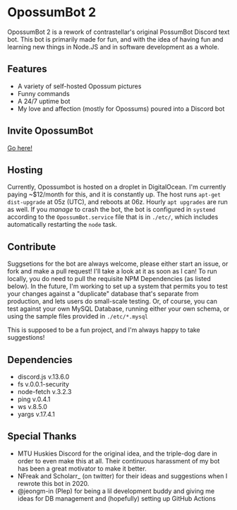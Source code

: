# OpossumBot 2
OpossumBot 2 is a rework of contrastellar's original PossumBot Discord text bot. This bot is primarily made for fun, and with the idea of having fun and learning new things in Node.JS and in software development as a whole.

## Features
* A variety of self-hosted Opossum pictures
* Funny commands
* A 24/7 uptime bot
* My love and affection (mostly for Opossums) poured into a Discord bot

## Invite OpossumBot
[Go here!](http://invite.contrastellar.com "Redirect to a Discord Invite Page")

## Hosting
Currently, Opossumbot is hosted on a droplet in DigitalOcean. I'm currently paying ~$12/month for this, and it is constantly up. The host runs `apt-get dist-upgrade` at 05z (UTC), and reboots at 06z. Hourly `apt upgrades` are run as well. If you *manage* to crash the bot, the bot is configured in `systemd` according to the `OpossumBot.service` file that is in `./etc/`, which includes automatically restarting the `node` task.

## Contribute
Suggsetions for the bot are always welcome, please either start an issue, or fork and make a pull request! I'll take a look at it as soon as I can!
To run locally, you do need to pull the requisite NPM Dependencies (as listed below). In the future, I'm working to set up a system that permits you to test your changes against a "duplicate" database that's separate from production, and lets users do small-scale testing. Or, of course, you can test against your own MySQL Database, running either your own schema, or using the sample files provided in `./etc/*.mysql`

This is supposed to be a fun project, and I'm always happy to take suggestions!

## Dependencies 
* discord.js v.13.6.0
* fs v.0.0.1-security
* node-fetch v.3.2.3
* ping v.0.4.1
* ws v.8.5.0
* yargs v.17.4.1

## Special Thanks
* MTU Huskies Discord for the original idea, and the triple-dog dare in order to even make this at all. Their continuous harassment of my bot has been a great motivator to make it better.
* NFreak and Scholarr_ (on twitter) for their ideas and suggestions when I rewrote this bot in 2020.
* @jeongm-in (Plep) for being a lil development buddy and giving me ideas for DB management and (hopefully) setting up GitHub Actions
